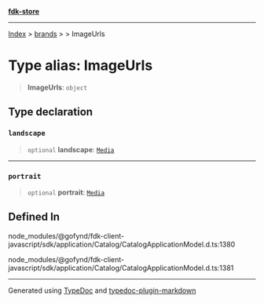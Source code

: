 [**fdk-store**](../../../README.md)
***

[Index](../../../API.md) > [brands](../../README.md) > [<internal>](../README.md) > ImageUrls

# Type alias: ImageUrls

> **ImageUrls**: `object`

## Type declaration

### `landscape`

> `optional` **landscape**: [`Media`](type-alias.Media.md)

***

### `portrait`

> `optional` **portrait**: [`Media`](type-alias.Media.md)

## Defined In

node\_modules/@gofynd/fdk-client-javascript/sdk/application/Catalog/CatalogApplicationModel.d.ts:1380

node\_modules/@gofynd/fdk-client-javascript/sdk/application/Catalog/CatalogApplicationModel.d.ts:1381

***
Generated using [TypeDoc](https://typedoc.org/) and [typedoc-plugin-markdown](https://www.npmjs.com/package/typedoc-plugin-markdown)
